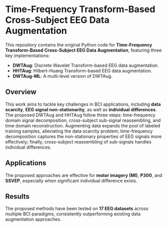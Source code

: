 # Time-Frequency Transform-Based Cross-Subject EEG Data Augmentation  

This repository contains the original Python code for **Time-Frequency Transform-Based Cross-Subject EEG Data Augmentation**, featuring three key implementations:  
- **DWTAug**: Discrete Wavelet Transform-based EEG data augmentation.  
- **HHTAug**: Hilbert-Huang Transform-based EEG data augmentation.  
- **DWTAug-ML**: A multi-level version of DWTAug.  

## Overview  
This work aims to tackle key challenges in BCI applications, including **data scarcity**, **EEG signal non-stationarity**, as well as **individual differences**. The proposed DWTAug and HHTAug follow three steps: time-frequency domain signal decomposition, cross-subject sub-signal reassembling, and time domain reconstruction. Augmenting data expands the pool of labeled training samples, alleviating the data scarcity problem; time-frequency decomposition captures the non-stationary properties of EEG signals more effectively; finally, cross-subject reassembling of sub-signals handles individual differences.

## Applications  
The proposed approaches are effective for **motor imagery (MI)**, **P300**, and **SSVEP**, especially when significant individual difference exists.

## Results  
The proposed methods have been tested on **17 EEG datasets** across multiple BCI paradigms, consistently outperforming existing data augmentation approaches.  
